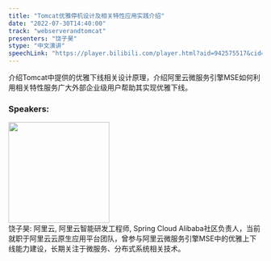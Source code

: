 ```yaml
---
title: "Tomcat优雅停机设计及相关特性应用实践介绍"
date: "2022-07-30T14:40:00"
track: "webserverandtomcat"
presenters: "饶子昊"
stype: "中文演讲"
speechLink: "https://player.bilibili.com/player.html?aid=942575517&cid=817760221&page=1"
---
```

介绍Tomcat中提供的优雅下线相关设计原理，介绍阿里云微服务引擎MSE如何利用相关特性服务广大外部企业级用户帮助其实现优雅下线。
 ### Speakers: 
 <img src="images/speaker/1079.png" width="200" /><br>饶子昊: 阿里云, 阿里云智能研发工程师, Spring Cloud Alibaba社区负责人，当前就职于阿里云云原生应用平台团队，曾参与阿里云微服务引擎MSE中的优雅上下线能力建设，长期关注于微服务、分布式系统相关技术。

 